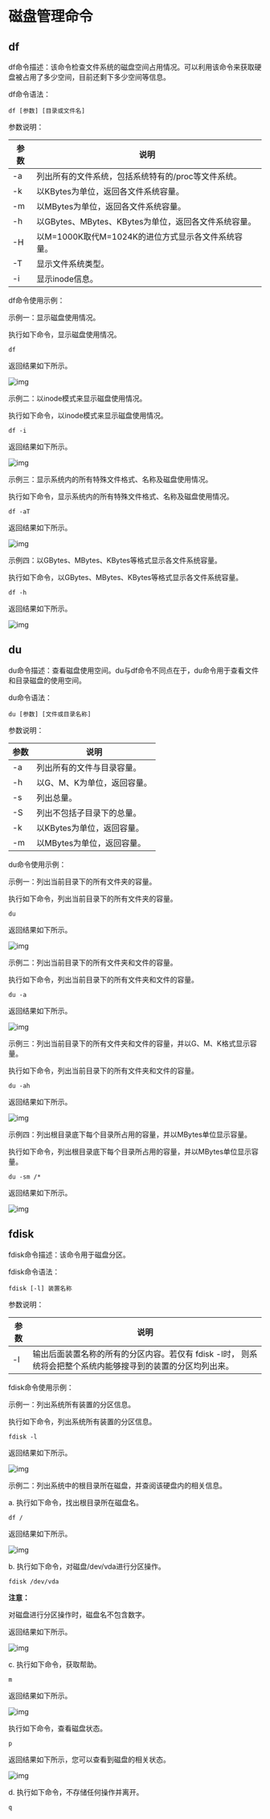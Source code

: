 # 磁盘管理命令

## df

df命令描述：该命令检查文件系统的磁盘空间占用情况。可以利用该命令来获取硬盘被占用了多少空间，目前还剩下多少空间等信息。

df命令语法：

```
df [参数] [目录或文件名]
```



参数说明：

| 参数 | 说明                                                 |
| ---- | ---------------------------------------------------- |
| -a   | 列出所有的文件系统，包括系统特有的/proc等文件系统。  |
| -k   | 以KBytes为单位，返回各文件系统容量。                 |
| -m   | 以MBytes为单位，返回各文件系统容量。                 |
| -h   | 以GBytes、MBytes、KBytes为单位，返回各文件系统容量。 |
| -H   | 以M=1000K取代M=1024K的进位方式显示各文件系统容量。   |
| -T   | 显示文件系统类型。                                   |
| -i   | 显示inode信息。                                      |

df命令使用示例：

示例一：显示磁盘使用情况。

执行如下命令，显示磁盘使用情况。

```
df
```



返回结果如下所示。

![img](https://img.alicdn.com/imgextra/i1/O1CN016aEwTj1vtqZj4pV9N_!!6000000006231-2-tps-547-140.png)

示例二：以inode模式来显示磁盘使用情况。

执行如下命令，以inode模式来显示磁盘使用情况。

```
df -i
```



返回结果如下所示。

![img](https://img.alicdn.com/imgextra/i4/O1CN01O0iqcr1gmmDyHcFXr_!!6000000004185-2-tps-542-143.png)

示例三：显示系统内的所有特殊文件格式、名称及磁盘使用情况。

执行如下命令，显示系统内的所有特殊文件格式、名称及磁盘使用情况。

```
df -aT
```



返回结果如下所示。

![img](https://img.alicdn.com/imgextra/i3/O1CN01IftHWq1x1vAqSclYP_!!6000000006384-2-tps-801-518.png)

示例四：以GBytes、MBytes、KBytes等格式显示各文件系统容量。

执行如下命令，以GBytes、MBytes、KBytes等格式显示各文件系统容量。

```
df -h
```



返回结果如下所示。

![img](https://img.alicdn.com/imgextra/i1/O1CN013dSiDd29rT8iJrRdy_!!6000000008121-2-tps-478-143.png)

## du

du命令描述：查看磁盘使用空间。du与df命令不同点在于，du命令用于查看文件和目录磁盘的使用空间。

du命令语法：

```
du [参数] [文件或目录名称]
```



参数说明：

| 参数 | 说明                        |
| ---- | --------------------------- |
| -a   | 列出所有的文件与目录容量。  |
| -h   | 以G、M、K为单位，返回容量。 |
| -s   | 列出总量。                  |
| -S   | 列出不包括子目录下的总量。  |
| -k   | 以KBytes为单位，返回容量。  |
| -m   | 以MBytes为单位，返回容量。  |

du命令使用示例：

示例一：列出当前目录下的所有文件夹的容量。

执行如下命令，列出当前目录下的所有文件夹的容量。

```
du
```



返回结果如下所示。

![img](https://img.alicdn.com/imgextra/i1/O1CN01zxmMB91Ux3iy3LxPw_!!6000000002583-2-tps-326-74.png)

示例二：列出当前目录下的所有文件夹和文件的容量。

执行如下命令，列出当前目录下的所有文件夹和文件的容量。

```
du -a
```



返回结果如下所示。

![img](https://img.alicdn.com/imgextra/i4/O1CN01J09VAS1rYXgkgrIbj_!!6000000005643-2-tps-397-205.png)

示例三：列出当前目录下的所有文件夹和文件的容量，并以G、M、K格式显示容量。

执行如下命令，列出当前目录下的所有文件夹和文件的容量。

```
du -ah
```



返回结果如下所示。

![img](https://img.alicdn.com/imgextra/i3/O1CN01aoGhcX218ZO3851np_!!6000000006940-2-tps-365-211.png)

示例四：列出根目录底下每个目录所占用的容量，并以MBytes单位显示容量。

执行如下命令，列出根目录底下每个目录所占用的容量，并以MBytes单位显示容量。

```
du -sm /*
```



返回结果如下所示。

![img](https://img.alicdn.com/imgextra/i2/O1CN01m2FHJe1qWQEp9vYHa_!!6000000005503-2-tps-566-395.png)

## fdisk

fdisk命令描述：该命令用于磁盘分区。

fdisk命令语法：

```
fdisk [-l] 装置名称
```



参数说明：

| 参数   | 说明                                                         |
| ---- | ------------------------------------------------------------ |
| -l   | 输出后面装置名称的所有的分区内容。若仅有 fdisk -l时， 则系统将会把整个系统内能够搜寻到的装置的分区均列出来。 |

fdisk命令使用示例：

示例一：列出系统所有装置的分区信息。

执行如下命令，列出系统所有装置的分区信息。

```
fdisk -l
```



返回结果如下所示。

![img](https://img.alicdn.com/imgextra/i3/O1CN01DPL2ie1wGHyx02FeR_!!6000000006280-2-tps-578-195.png)

示例二：列出系统中的根目录所在磁盘，并查阅该硬盘内的相关信息。

a. 执行如下命令，找出根目录所在磁盘名。

```
df /
```



返回结果如下所示。

![img](https://img.alicdn.com/imgextra/i4/O1CN01UpjO071NI70Z0noVE_!!6000000001546-2-tps-475-53.png)

b. 执行如下命令，对磁盘/dev/vda进行分区操作。

```
fdisk /dev/vda
```



**注意：**

对磁盘进行分区操作时，磁盘名不包含数字。

返回结果如下所示。

![img](https://img.alicdn.com/imgextra/i2/O1CN010ISWg41tWpRBITadE_!!6000000005910-2-tps-473-140.png)

c. 执行如下命令，获取帮助。

```
m
```



返回结果如下所示。

![img](https://img.alicdn.com/imgextra/i1/O1CN01Eu2WvL1Qj5B9TR6IU_!!6000000002011-2-tps-460-355.png)

执行如下命令，查看磁盘状态。

```
p
```



返回结果如下所示，您可以查看到磁盘的相关状态。

![img](https://img.alicdn.com/imgextra/i3/O1CN01LGMWzL1bYVoGfunKO_!!6000000003477-2-tps-602-210.png)



d. 执行如下命令，不存储任何操作并离开。

```
q
```